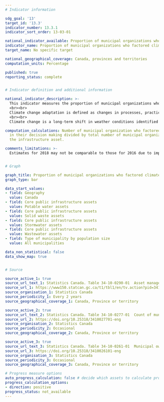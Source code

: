 ```yaml
---
# Indicator information

sdg_goal: '13'
target_id: '13.3'
indicator_number: 13.3.1
indicator_sort_order: 13-03-01

national_indicator_available: Proportion of municipal organizations who factored climate change adaptation into their decision-making process
indicator_name: Proportion of municipal organizations who factored climate change adaptation into their decision-making process
target_name: No specific target

national_geographical_coverage: Canada, provinces and territories
computation_units: Percentage

published: true
reporting_status: complete


# Indicator definition and additional information

national_indicator_description: >-
  This indicator measures the proportion of municipal organizations who factored climate change adapatation into their decision making process, for selected core infrastructure assets.
  <br><br>
  Climate change adaptation is defined as changes in processes, practices, and structures to moderate potential damages or to benefit from opportunities associated with climate change. In 2016, climate change adaptation was defined as anticipating or monitoring climate change and undertaking actions to address the consequences of climate change.
  <br><br>
  Climate change is a long-term shift in weather conditions identified by changes in temperature, precipitation, winds, and other indicators. Climate change can involve both changes in average conditions and changes in variability, including for example, extreme events.

computation_calculations: Number of municipal organization who factored climate change
  in their decision making divided by total number of municipal organization owning
  the infrastructure asset.

comments_limitations: >-
  Estimates for 2018 may not be comparable to those for 2016 due to improved coverage and definitions as well as changes in survey methodology. Estimates for 2022 may not be comparable to those for 2020 due to improved coverage and definitions as well as changes in survey methodology.


# Graph 

graph_title: Proportion of municipal organizations who factored climate change adaptation into their decision-making process
graph_type: bar

data_start_values:
- field: Geography
  value: Canada
- field: Core public infrastructure assets
  value: Potable water assets
- field: Core public infrastructure assets
  value: Solid waste assets
- field: Core public infrastructure assets
  value: Stormwater assets
- field: Core public infrastructure assets
  value: Wastewater assets
- field: Type of municipality by population size
  value: All municipalities

data_non_statistical: false
data_show_map: true


# Source

source_active_1: true
source_url_text_1: Statistics Canada. Table 34-10-0290-01  Asset management practices of core public infrastructure
source_url_1: https://www150.statcan.gc.ca/t1/tbl1/en/tv.action?pid=3410029001
source_organisation_1: Statistics Canada
source_periodicity_1: Every 2 years
source_geographical_coverage_1: Canada, Province or territory

source_active_2: true
source_url_text_2: Statistics Canada. Table 34-10-0277-01  Count of municipal organization who factored climate change adaptation into decision-making process, by core infrastructure assets, by urban and rural, and population size, Infrastructure Canada, inactive
source_url_2: https://doi.org/10.25318/3410027701-eng
source_organisation_2: Statistics Canada
source_periodicity_2: Occasional
source_geographical_coverage_2: Canada, Province or territory

source_active_3: true
source_url_text_3: Statistics Canada. Table 34-10-0261-01  Municipal ownership of core infrastructure assets, by urban and rural, and population size, Infrastructure Canada, inactive
source_url_3: https://doi.org/10.25318/3410026101-eng
source_organisation_3: Statistics Canada
source_periodicity_3: Occasional
source_geographical_coverage_3: Canada, Province or territory

# Progress measure options
auto_progress_calculation: false # decide which assets to calculate progress for
progress_calculation_options:
- direction: positive
progress_status: not_available
---
```

